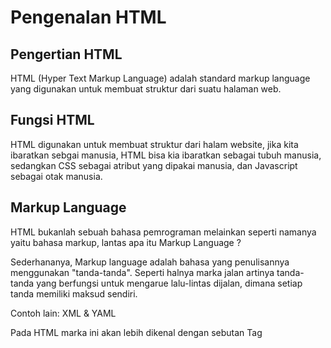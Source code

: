 # Pengenalan HTML

## Pengertian HTML

HTML (Hyper Text Markup Language) adalah standard markup language yang digunakan untuk membuat struktur dari suatu halaman web.

## Fungsi HTML

HTML digunakan untuk membuat struktur dari halam website, jika kita ibaratkan sebgai manusia, HTML bisa kia ibaratkan sebagai tubuh manusia, sedangkan CSS sebagai atribut yang dipakai manusia, dan Javascript sebagai otak manusia.

## Markup Language

HTML bukanlah sebuah bahasa pemrograman melainkan seperti namanya yaitu bahasa markup, lantas apa itu Markup Language ?

Sederhananya, Markup language adalah bahasa yang penulisannya menggunakan "tanda-tanda". Seperti halnya marka jalan artinya tanda-tanda yang berfungsi untuk mengarue lalu-lintas dijalan, dimana setiap tanda memiliki maksud sendiri.

Contoh lain: XML & YAML

Pada HTML marka ini akan lebih dikenal dengan sebutan Tag
